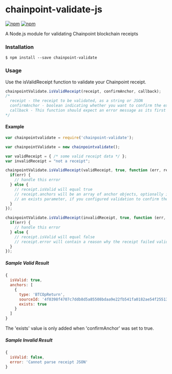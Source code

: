 # chainpoint-validate-js

[![npm](https://img.shields.io/npm/l/chainpoint-validate.svg)](https://www.npmjs.com/package/chainpoint-validate)
[![npm](https://img.shields.io/npm/v/chainpoint-validate.svg)](https://www.npmjs.com/package/chainpoint-validate)

A Node.js module for validating Chainpoint blockchain receipts

### Installation

```
$ npm install --save chainpoint-validate
```

### Usage

Use the isValidReceipt function to validate your Chainpoint receipt. 
```js
chainpointValidate.isValidReceipt(receipt, confirmAnchor, callback);
/*
  receipt - the receipt to be validated, as a string or JSON
  confirmAnchor - boolean indicating whether you want to confirm the existence of the anchor at its source. True to confirm that the merkle root is stored at the source specified in the anchor object of the receipt (such as in a bitcoin transaction's OP_RETURN value). Will append an 'exists' value to the anchor object in the results when True. False to validate only the receipt content and proof data. 
  callback - This function should expect an error message as its first parameter, and a result object as its second parameter
*/
```

#### Example

```js
var chainpointvalidate = require('chainpoint-validate');

var chainpointValidate = new chainpointvalidate();

var validReceipt = { /* some valid receipt data */ };
var invalidReceipt = "not a receipt";

chainpointValidate.isValidReceipt(validReceipt, true, function (err, result) {
  if(err) {
    // handle this error
  } else {
    // receipt.isValid will equal true
    // receipt.anchors will be an array of anchor objects, optionally including
    // an exists parameter, if you configured validation to confirm the anchor as well
  }
});

chainpointValidate.isValidReceipt(invalidReceipt, true, function (err, result) {
  if(err) {
    // handle this error
  } else {
    // receipt.isValid will equal false
    // receipt.error will contain a reason why the receipt failed validation
  }
});
```

##### Sample Valid Result
```js
{
  isValid: true,
  anchors: [
    {
      type: 'BTCOpReturn',
      sourceId: '4f0398f4707c7ddb8d5a85508bdaa9e22fb541fa0182ae54f25513b6bd3f8cb9',
      exists: true
    }
  ]
}
```
The 'exists' value is only added when 'confirmAnchor' was set to true.

##### Sample Invalid Result
```js
{
  isValid: false,
  error: 'Cannot parse receipt JSON'
}
```

